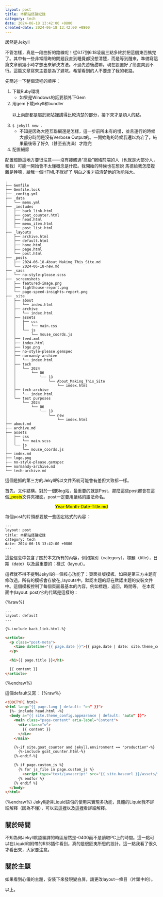 ```yaml
---
layout: post
title: 本網站搭建紀錄
category: tech
date: 2024-06-18 13:42:00 +0800
created-date: 2024-06-18 13:42:00 +0800
---
```



居然是Jekyll


不管怎樣，真是一段曲折的路線呢！從6.17到6.18凌晨三點多終於把這個東西搞完了。其中有一些非常隱晦的問題我直到睡覺都沒想清楚，而是等到醒來，準備寫這篇文章前幾小時才想出來解決方法。不過先苦後甜嘛，現在設置好了簡直爽到不行。這篇文章寫來主要是為了避坑，希望看到的人不要走了我的老路。

先簡述一下整個流程的順序：

1. 下載Ruby環境
    - 如果是Windows的話要額外下Gem
2. 用gem下載jekyll和bundler<br><br>
以上兩部都是屬於網站裡講得比較清楚的部分，接下來才是煩人的點。
<br><br>
3. `$ jekyll new .`
    - 不知是因為大陸互聯網還是怎樣，這一步前所未有的慢，並且運行的時候大部分時間是沒有Verbose Output的。一開始跑的時候我還以為宕了，結果最後等了好久（甚至去洗澡）才跑完
4. 配置細節

配置細節這地方要很注意——沒有接觸過“高級”網絡前端的人（也就是大部分人，和我）可能一開始會不太懂概念是什麼。我開始的時候也在想說 馬德給我怎麼複雜是幹嘛，給我一個HTML不就好了 明白之後才搞清楚他的功能強大。

```
.
├── Gemfile
├── Gemfile.lock
├── _config.yml
├── _data
│   └── menu.yml
├── _includes
│   ├── back_link.html
│   ├── goat_counter.html
│   ├── head.html
│   ├── menu_item.html
│   └── post_list.html
├── _layouts
│   ├── archive.html
│   ├── default.html
│   ├── home.html
│   ├── page.html
│   └── post.html
├── _posts
│   ├── 2024-06-18-About_Making_This_Site.md
│   └── 2024-06-18-new.md
├── _sass
│   └── no-style-please.scss
├── _screenshots
│   ├── featured-image.png
│   ├── lighthouse-report.png
│   └── page-speed-insights-report.png
├── _site
│   ├── about
│   │   └── index.html
│   ├── archive
│   │   └── index.html
│   ├── assets
│   │   ├── css
│   │   │   └── main.css
│   │   └── js
│   │       └── mouse_coords.js
│   ├── feed.xml
│   ├── index.html
│   ├── logo.png
│   ├── no-style-please.gemspec
│   ├── normandy-archive
│   │   └── index.html
│   ├── tech
│   │   └── 2024
│   │       └── 06
│   │           └── 18
│   │               └── About_Making_This_Site
│   │                   └── index.html
│   ├── tech-archive
│   │   └── index.html
│   └── test purposes
│       └── 2024
│           └── 06
│               └── 18
│                   └── new
│                       └── index.html
├── about.md
├── archive.md
├── assets
│   ├── css
│   │   └── main.scss
│   └── js
│       └── mouse_coords.js
├── index.md
├── logo.png
├── no-style-please.gemspec
├── normandy-archive.md
└── tech-archive.md
```

這個是抓的第三方的Jekyll所以文件系統可能會有差但大致都一樣。

首先，文件結構。對於一個Blog站，最重要的就是Post，那麼這些post都會在這個<mark>_posts</mark>文件夾裡面。post一定要用嚴格的語法命名。

<center><mark>Year-Month-Date-Title.md</mark></center>

每個post的片頭都要放一些固定格式的內容：

    ---
    layout: post
    title: 本網站搭建紀錄
    category: tech
    date: 2024-06-18 13:42:00 +0800
    ---

這些信息中包含了關於本文所有的內容，例如類別（category），標題（title），日期（date）以及最重要的：樣式（layout）。

這裡就不得不提到Jekyll的一個核心功能了：頁面排版模板。如果是第三方主題有修改過，所有的模板會存放在_layouts中。默認主題的話在默認主題的安裝文件中。這個模板控制了每個頁面最基本的內容，例如標題，返回，時間等。 在本頁面中(layout: post)它的代碼是這樣的：

{%raw%}
```html
---
layout: default
---

{%-include back_link.html-%}

<article>
  <p class="post-meta">
    <time datetime="{{ page.date }}">{{ page.date | date: site.theme_config.date_format_post }}</time>
  </p>
  
  <h1>{{ page.title }}</h1>

  {{ content }}
</article>
```
{%endraw%}

這個default又寫：
{%raw%}
```html
<!DOCTYPE html>
<html lang="{{ page.lang | default: "en" }}">
  {%- include head.html -%}
  <body a="{{ site.theme_config.appearance | default: "auto" }}">
    <main class="page-content" aria-label="Content">
      <div class="w">
        {{ content }}
      </div>
    </main>

    {%-if site.goat_counter and jekyll.environment == "production"-%}
      {%-include goat_counter.html-%}
    {%-endif-%}

    {% if page.custom_js %}
      {% for js_file in page.custom_js %}
        <script type="text/javascript" src="{{ site.baseurl }}/assets/js/{{ js_file }}.js"></script>
      {% endfor %}
    {% endif %}
  </body>
</html>
```
{%endraw%}
Jekyll提供Liquid語句的使用來實現多功能，具體的Liquid我不詳細解釋（因為不懂），可以去[這裡](https://jekyllrb.com/docs/liquid/)以及[這裡](https://shopify.github.io/liquid/)看詳細解釋。

關於時間
---
不知為何Jekyll默認編譯的時區居然是-0400而不是讀取PC上的時間。這一點可以在Liquid和附帶的RSS插件看到，真的是很匪夷所思的設計。這一點我看了很久才看出來，大家要注意。

關於主題
---
如果看到心儀的主題，安裝下來發現變白屏，請更改layout一條目（片頭中的）。

以上。
